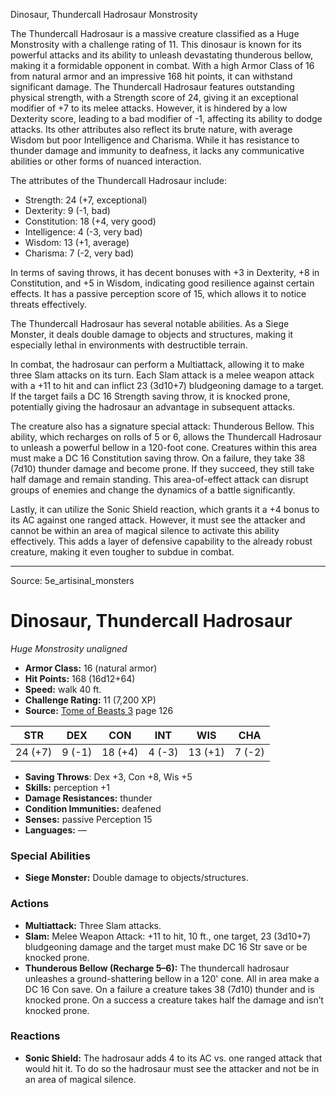 <MonsterName/>Dinosaur, Thundercall Hadrosaur</MonsterName>
<CreatureType/>Monstrosity</CreatureType>

<summary>The Thundercall Hadrosaur is a massive creature classified as a Huge Monstrosity with a challenge rating of 11. This dinosaur is known for its powerful attacks and its ability to unleash devastating thunderous bellow, making it a formidable opponent in combat. With a high Armor Class of 16 from natural armor and an impressive 168 hit points, it can withstand significant damage. The Thundercall Hadrosaur features outstanding physical strength, with a Strength score of 24, giving it an exceptional modifier of +7 to its melee attacks. However, it is hindered by a low Dexterity score, leading to a bad modifier of -1, affecting its ability to dodge attacks. Its other attributes also reflect its brute nature, with average Wisdom but poor Intelligence and Charisma. While it has resistance to thunder damage and immunity to deafness, it lacks any communicative abilities or other forms of nuanced interaction.</summary>

<detail>

The attributes of the Thundercall Hadrosaur include:

- Strength: 24 (+7, exceptional)
- Dexterity: 9 (-1, bad)
- Constitution: 18 (+4, very good)
- Intelligence: 4 (-3, very bad)
- Wisdom: 13 (+1, average)
- Charisma: 7 (-2, very bad)

In terms of saving throws, it has decent bonuses with +3 in Dexterity, +8 in Constitution, and +5 in Wisdom, indicating good resilience against certain effects. It has a passive perception score of 15, which allows it to notice threats effectively.

The Thundercall Hadrosaur has several notable abilities. As a Siege Monster, it deals double damage to objects and structures, making it especially lethal in environments with destructible terrain. 

In combat, the hadrosaur can perform a Multiattack, allowing it to make three Slam attacks on its turn. Each Slam attack is a melee weapon attack with a +11 to hit and can inflict 23 (3d10+7) bludgeoning damage to a target. If the target fails a DC 16 Strength saving throw, it is knocked prone, potentially giving the hadrosaur an advantage in subsequent attacks.

The creature also has a signature special attack: Thunderous Bellow. This ability, which recharges on rolls of 5 or 6, allows the Thundercall Hadrosaur to unleash a powerful bellow in a 120-foot cone. Creatures within this area must make a DC 16 Constitution saving throw. On a failure, they take 38 (7d10) thunder damage and become prone. If they succeed, they still take half damage and remain standing. This area-of-effect attack can disrupt groups of enemies and change the dynamics of a battle significantly.

Lastly, it can utilize the Sonic Shield reaction, which grants it a +4 bonus to its AC against one ranged attack. However, it must see the attacker and cannot be within an area of magical silence to activate this ability effectively. This adds a layer of defensive capability to the already robust creature, making it even tougher to subdue in combat.</detail>



---

Source: 5e_artisinal_monsters

# Dinosaur, Thundercall Hadrosaur

*Huge* *Monstrosity* *unaligned*

- **Armor Class:** 16 (natural armor)
- **Hit Points:** 168 (16d12+64)
- **Speed:** walk 40 ft.
- **Challenge Rating:** 11 (7,200 XP)
- **Source:** [Tome of Beasts 3](https://koboldpress.com/kpstore/product/tome-of-beasts-3-for-5th-edition/) page 126

| STR | DEX | CON | INT | WIS | CHA |
| --- | --- | --- | --- | --- | --- |
| 24 (+7) | 9 (-1) | 18 (+4) | 4 (-3) | 13 (+1) | 7 (-2) |

- **Saving Throws**: Dex +3, Con +8, Wis +5
- **Skills:** perception +1
- **Damage Resistances:** thunder
- **Condition Immunities:** deafened
- **Senses:** passive Perception 15
- **Languages:** —

### Special Abilities

- **Siege Monster:** Double damage to objects/structures.

### Actions

- **Multiattack:** Three Slam attacks.
- **Slam:** Melee Weapon Attack: +11 to hit, 10 ft., one target, 23 (3d10+7) bludgeoning damage and the target must make DC 16 Str save or be knocked prone.
- **Thunderous Bellow (Recharge 5–6):** The thundercall hadrosaur unleashes a ground-shattering bellow in a 120' cone. All in area make a DC 16 Con save. On a failure a creature takes 38 (7d10) thunder and is knocked prone. On a success a creature takes half the damage and isn’t knocked prone.

### Reactions

- **Sonic Shield:** The hadrosaur adds 4 to its AC vs. one ranged attack that would hit it. To do so the hadrosaur must see the attacker and not be in an area of magical silence.




